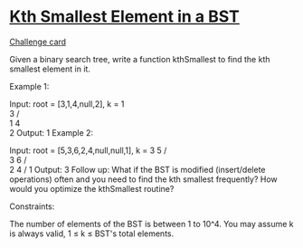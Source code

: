 # [Kth Smallest Element in a BST](https://leetcode.com/problems/kth-smallest-element-in-a-bst/)
[Challenge card](https://leetcode.com/explore/challenge/card/may-leetcoding-challenge/536/week-3-may-15th-may-21st/3335/)

Given a binary search tree, write a function kthSmallest to find the kth smallest element in it.

Example 1:

Input: root = [3,1,4,null,2], k = 1\
   3
  / \
 1   4
  \
   2
Output: 1
Example 2:

Input: root = [5,3,6,2,4,null,null,1], k = 3
       5
      / \
     3   6
    / \
   2   4
  /
 1
Output: 3
Follow up:
What if the BST is modified (insert/delete operations) often and you need to find the kth smallest frequently? How would you optimize the kthSmallest routine?

Constraints:

The number of elements of the BST is between 1 to 10^4.
You may assume k is always valid, 1 ≤ k ≤ BST's total elements.
